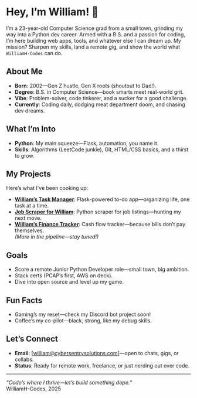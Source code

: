 # Hey, I’m William! 👋

I’m a 23-year-old Computer Science grad from a small town, grinding my way into a Python dev career. Armed with a B.S. and a passion for coding, I’m here building web apps, tools, and whatever else I can dream up. My mission? Sharpen my skills, land a remote gig, and show the world what `WilliamH-Codes` can do.

## About Me
- **Born**: 2002—Gen Z hustle, Gen X roots (shoutout to Dad!).
- **Degree**: B.S. in Computer Science—book smarts meet real-world grit.
- **Vibe**: Problem-solver, code tinkerer, and a sucker for a good challenge.
- **Currently**: Coding daily, dodging meat department doom, and chasing dev dreams.

## What I’m Into
- **Python**: My main squeeze—Flask, automation, you name it.
- **Skills**: Algorithms (LeetCode junkie), Git, HTML/CSS basics, and a thirst to grow.

## My Projects
Here’s what I’ve been cooking up:  
- **[William’s Task Manager](https://github.com/WilliamH-Codes/william-task-manager)**: Flask-powered to-do app—organizing life, one task at a time.  
- **[Job Scraper for William](https://github.com/WilliamH-Codes/william-job-scraper)**: Python scraper for job listings—hunting my next move.  
- **[William’s Finance Tracker](https://github.com/WilliamH-Codes/william-finance-tracker)**: Cash flow tracker—because bills don’t pay themselves.  
*(More in the pipeline—stay tuned!)*

## Goals
- Score a remote Junior Python Developer role—small town, big ambition.
- Stack certs (PCAP’s first, AWS on deck).
- Dive into open source and level up my game.

## Fun Facts
- Gaming’s my reset—check my Discord bot project soon!
- Coffee’s my co-pilot—black, strong, like my debug skills.


## Let’s Connect
- **Email**: [william@cybersentrysolutions.com]—open to chats, gigs, or collabs.  
- **Status**: Ready for remote work, freelance, or just nerding out over code.

---
*“Code’s where I thrive—let’s build something dope.”*  
WilliamH-Codes, 2025
